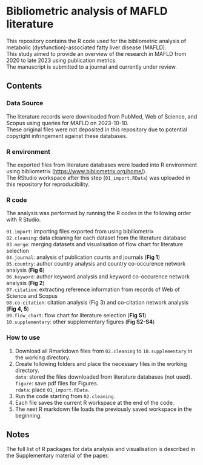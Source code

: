 # Bibliometric analysis of MAFLD literature
This repository contains the R code used for the bibliometric analysis of metabolic (dysfunction)-associated fatty liver disease (MAFLD).  
This study aimed to provide an overview of the research in MAFLD from 2020 to late 2023 using publication metrics.  
The manuscript is submitted to a journal and currently under review.

## Contents
### Data Source
The literature records were downloaded from PubMed, Web of Science, and Scopus using queries for MAFLD on 2023-10-10.  
These original files were not deposited in this repository due to potential copyright infringement against these databases.

### R environment
The exported files from literature databases were loaded into R environment using bibliometrix (https://www.bibliometrix.org/home/).  
The RStudio workspace after this step (`01_import.RData`) was uploaded in this repository for reproducibility.

### R code
The analysis was performed by running the R codes in the following order with R Studio.

`01.import`: importing files exported from using bibiliometrix   
`02.cleaning`: data cleaning for each dataset from the literature database  
`03.merge`: merging datasets and visualisation of flow chart for literature selection  
`04.journal`: analysis of publication counts and journals (**Fig 1**)  
`05.country`: author country analysis and country co-occurence network analysis (**Fig 6**)  
`06.keyword`: author keyword analysis and keyword co-occurence network analysis (**Fig 2**)  
`07.citation`: extracting reference information from records of Web of Science and Scopus  
`08.co-citation`: citation analysis (Fig 3) and co-citation network analysis (**Fig 4, 5**)  
`09.flow_chart`: flow chart for literature selection (**Fig S1**)  
`10.supplementary`: other supplementary figures (**Fig S2-S4**)

### How to use
1. Download all Rmarkdown files from `02.cleaning` to `10.supplementary` in the working directory.
2. Create following folders and place the necessary files in the working directory.  
`data`: stored the files downloaded from literature databases (not used).  
`figure`: save pdf files for Figures.  
`rdata`: place `01_import.RData`.  
3. Run the code starting from `02.cleaning`.
4. Each file saves the current R workspace at the end of the code.
5. The next R markdown file loads the previously saved workspace in the beginning. 

## Notes
The full list of R packages for data analysis and visualisation is described in the Supplementary material of the paper.

